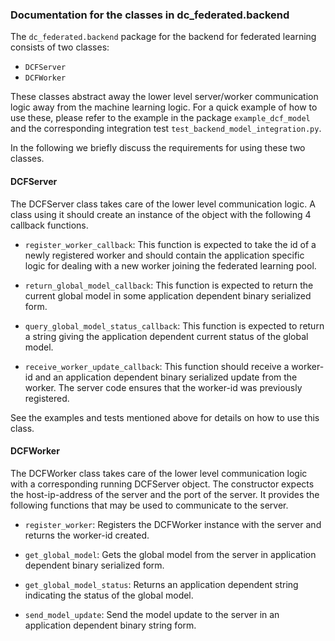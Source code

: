 ### Documentation for the classes in dc_federated.backend

The `dc_federated.backend` package for the backend for federated learning consists of two classes:

- `DCFServer`
- `DCFWorker` 

These classes abstract away the lower level server/worker communication logic away from the machine learning logic. For a quick example of how to use these, please refer to the example in the package `example_dcf_model` and the corresponding integration test `test_backend_model_integration.py`.

In the following we briefly discuss the requirements for using these two classes. 

#### DCFServer

The DCFServer class takes care of the lower level communication logic. A class using it should create an instance of the object with the following 4 callback functions.  

- `register_worker_callback`: This function is expected to take the id of a newly registered worker and should contain the application specific logic for dealing with a new worker joining the federated learning pool.

- `return_global_model_callback`: This function is expected to return the current global model in some application dependent binary serialized form.  

- `query_global_model_status_callback`: This function is expected to return a string giving the application dependent current status of the global model.

- `receive_worker_update_callback`: This function should receive a worker-id and an application dependent binary serialized update from the worker. The server code ensures that the worker-id was previously registered. 

See the examples and tests mentioned above for details on how to use this class.  

#### DCFWorker

The DCFWorker class takes care of the lower level communication logic with a corresponding running DCFServer object. The constructor expects the host-ip-address of the server and the port of the server. It provides the following functions that may be used to communicate to the server.

- `register_worker`: Registers the DCFWorker instance with the server and returns the worker-id created.

- `get_global_model`: Gets the global model from the server in application dependent binary serialized form.  

- `get_global_model_status`: Returns an application dependent string indicating the status of the global model.

- `send_model_update`: Send the model update to the server in an application dependent binary string form.

